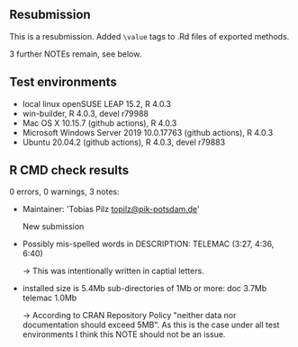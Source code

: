 ## Resubmission
This is a resubmission. Added `\value` tags to .Rd files of exported methods.

3 further NOTEs remain, see below.

## Test environments
* local linux openSUSE LEAP 15.2, R 4.0.3
* win-builder, R 4.0.3, devel r79988
* Mac OS X 10.15.7 (github actions), R 4.0.3
* Microsoft Windows Server 2019 10.0.17763 (github actions), R 4.0.3
* Ubuntu 20.04.2 (github actions), R 4.0.3, devel r79883

## R CMD check results
0 errors, 0 warnings, 3 notes:

* Maintainer: 'Tobias Pilz <topilz@pik-potsdam.de>'

  New submission

* Possibly mis-spelled words in DESCRIPTION:
   TELEMAC (3:27, 4:36, 6:40)
   
   -> This was intentionally written in captial letters.

* installed size is  5.4Mb
    sub-directories of 1Mb or more:
      doc       3.7Mb
      telemac   1.0Mb
      
  -> According to CRAN Repository Policy "neither data nor documentation should exceed 5MB". As this is the case under all test environments I think this NOTE should not be an issue.
